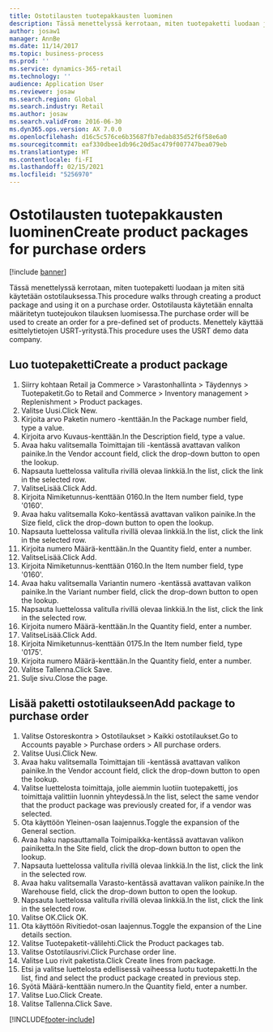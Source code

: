 ```yaml
---
title: Ostotilausten tuotepakkausten luominen
description: Tässä menettelyssä kerrotaan, miten tuotepaketti luodaan ja miten sitä käytetään ostotilauksessa.
author: josaw1
manager: AnnBe
ms.date: 11/14/2017
ms.topic: business-process
ms.prod: ''
ms.service: dynamics-365-retail
ms.technology: ''
audience: Application User
ms.reviewer: josaw
ms.search.region: Global
ms.search.industry: Retail
ms.author: josaw
ms.search.validFrom: 2016-06-30
ms.dyn365.ops.version: AX 7.0.0
ms.openlocfilehash: d16c5c576ce6b35687fb7edab835d52f6f58e6a0
ms.sourcegitcommit: eaf330dbee1db96c20d5ac479f007747bea079eb
ms.translationtype: HT
ms.contentlocale: fi-FI
ms.lasthandoff: 02/15/2021
ms.locfileid: "5256970"
---
```

# <a name="create-product-packages-for-purchase-orders"></a><span data-ttu-id="c37d5-103">Ostotilausten tuotepakkausten luominen</span><span class="sxs-lookup"><span data-stu-id="c37d5-103">Create product packages for purchase orders</span></span>

[!include [banner](../includes/banner.md)]

<span data-ttu-id="c37d5-104">Tässä menettelyssä kerrotaan, miten tuotepaketti luodaan ja miten sitä käytetään ostotilauksessa.</span><span class="sxs-lookup"><span data-stu-id="c37d5-104">This procedure walks through creating a product package and using it on a purchase order.</span></span> <span data-ttu-id="c37d5-105">Ostotilausta käytetään ennalta määritetyn tuotejoukon tilauksen luomisessa.</span><span class="sxs-lookup"><span data-stu-id="c37d5-105">The purchase order will be used to create an order for a pre-defined set of products.</span></span> <span data-ttu-id="c37d5-106">Menettely käyttää esittelytietojen USRT-yritystä.</span><span class="sxs-lookup"><span data-stu-id="c37d5-106">This procedure uses the USRT demo data company.</span></span>


## <a name="create-a-product-package"></a><span data-ttu-id="c37d5-107">Luo tuotepaketti</span><span class="sxs-lookup"><span data-stu-id="c37d5-107">Create a product package</span></span>
1. <span data-ttu-id="c37d5-108">Siirry kohtaan Retail ja Commerce > Varastonhallinta > Täydennys > Tuotepaketit.</span><span class="sxs-lookup"><span data-stu-id="c37d5-108">Go to Retail and Commerce > Inventory management > Replenishment > Product packages.</span></span>
2. <span data-ttu-id="c37d5-109">Valitse Uusi.</span><span class="sxs-lookup"><span data-stu-id="c37d5-109">Click New.</span></span>
3. <span data-ttu-id="c37d5-110">Kirjoita arvo Paketin numero -kenttään.</span><span class="sxs-lookup"><span data-stu-id="c37d5-110">In the Package number field, type a value.</span></span>
4. <span data-ttu-id="c37d5-111">Kirjoita arvo Kuvaus-kenttään.</span><span class="sxs-lookup"><span data-stu-id="c37d5-111">In the Description field, type a value.</span></span>
5. <span data-ttu-id="c37d5-112">Avaa haku valitsemalla Toimittajan tili -kentässä avattavan valikon painike.</span><span class="sxs-lookup"><span data-stu-id="c37d5-112">In the Vendor account field, click the drop-down button to open the lookup.</span></span>
6. <span data-ttu-id="c37d5-113">Napsauta luettelossa valitulla rivillä olevaa linkkiä.</span><span class="sxs-lookup"><span data-stu-id="c37d5-113">In the list, click the link in the selected row.</span></span>
7. <span data-ttu-id="c37d5-114">ValitseLisää.</span><span class="sxs-lookup"><span data-stu-id="c37d5-114">Click Add.</span></span>
8. <span data-ttu-id="c37d5-115">Kirjoita Nimiketunnus-kenttään 0160.</span><span class="sxs-lookup"><span data-stu-id="c37d5-115">In the Item number field, type '0160'.</span></span>
9. <span data-ttu-id="c37d5-116">Avaa haku valitsemalla Koko-kentässä avattavan valikon painike.</span><span class="sxs-lookup"><span data-stu-id="c37d5-116">In the Size field, click the drop-down button to open the lookup.</span></span>
10. <span data-ttu-id="c37d5-117">Napsauta luettelossa valitulla rivillä olevaa linkkiä.</span><span class="sxs-lookup"><span data-stu-id="c37d5-117">In the list, click the link in the selected row.</span></span>
11. <span data-ttu-id="c37d5-118">Kirjoita numero Määrä-kenttään.</span><span class="sxs-lookup"><span data-stu-id="c37d5-118">In the Quantity field, enter a number.</span></span>
12. <span data-ttu-id="c37d5-119">ValitseLisää.</span><span class="sxs-lookup"><span data-stu-id="c37d5-119">Click Add.</span></span>
13. <span data-ttu-id="c37d5-120">Kirjoita Nimiketunnus-kenttään 0160.</span><span class="sxs-lookup"><span data-stu-id="c37d5-120">In the Item number field, type '0160'.</span></span>
14. <span data-ttu-id="c37d5-121">Avaa haku valitsemalla Variantin numero -kentässä avattavan valikon painike.</span><span class="sxs-lookup"><span data-stu-id="c37d5-121">In the Variant number field, click the drop-down button to open the lookup.</span></span>
15. <span data-ttu-id="c37d5-122">Napsauta luettelossa valitulla rivillä olevaa linkkiä.</span><span class="sxs-lookup"><span data-stu-id="c37d5-122">In the list, click the link in the selected row.</span></span>
16. <span data-ttu-id="c37d5-123">Kirjoita numero Määrä-kenttään.</span><span class="sxs-lookup"><span data-stu-id="c37d5-123">In the Quantity field, enter a number.</span></span>
17. <span data-ttu-id="c37d5-124">ValitseLisää.</span><span class="sxs-lookup"><span data-stu-id="c37d5-124">Click Add.</span></span>
18. <span data-ttu-id="c37d5-125">Kirjoita Nimiketunnus-kenttään 0175.</span><span class="sxs-lookup"><span data-stu-id="c37d5-125">In the Item number field, type '0175'.</span></span>
19. <span data-ttu-id="c37d5-126">Kirjoita numero Määrä-kenttään.</span><span class="sxs-lookup"><span data-stu-id="c37d5-126">In the Quantity field, enter a number.</span></span>
20. <span data-ttu-id="c37d5-127">Valitse Tallenna.</span><span class="sxs-lookup"><span data-stu-id="c37d5-127">Click Save.</span></span>
21. <span data-ttu-id="c37d5-128">Sulje sivu.</span><span class="sxs-lookup"><span data-stu-id="c37d5-128">Close the page.</span></span>

## <a name="add-package-to-purchase-order"></a><span data-ttu-id="c37d5-129">Lisää paketti ostotilaukseen</span><span class="sxs-lookup"><span data-stu-id="c37d5-129">Add package to purchase order</span></span>
1. <span data-ttu-id="c37d5-130">Valitse Ostoreskontra > Ostotilaukset > Kaikki ostotilaukset.</span><span class="sxs-lookup"><span data-stu-id="c37d5-130">Go to Accounts payable > Purchase orders > All purchase orders.</span></span>
2. <span data-ttu-id="c37d5-131">Valitse Uusi.</span><span class="sxs-lookup"><span data-stu-id="c37d5-131">Click New.</span></span>
3. <span data-ttu-id="c37d5-132">Avaa haku valitsemalla Toimittajan tili -kentässä avattavan valikon painike.</span><span class="sxs-lookup"><span data-stu-id="c37d5-132">In the Vendor account field, click the drop-down button to open the lookup.</span></span>
4. <span data-ttu-id="c37d5-133">Valitse luettelosta toimittaja, jolle aiemmin luotiin tuotepaketti, jos toimittaja valittiin luonnin yhteydessä.</span><span class="sxs-lookup"><span data-stu-id="c37d5-133">In the list, select the same vendor that the product package was previously created for, if a vendor was selected.</span></span>
5. <span data-ttu-id="c37d5-134">Ota käyttöön Yleinen-osan laajennus.</span><span class="sxs-lookup"><span data-stu-id="c37d5-134">Toggle the expansion of the General section.</span></span>
6. <span data-ttu-id="c37d5-135">Avaa haku napsauttamalla Toimipaikka-kentässä avattavan valikon painiketta.</span><span class="sxs-lookup"><span data-stu-id="c37d5-135">In the Site field, click the drop-down button to open the lookup.</span></span>
7. <span data-ttu-id="c37d5-136">Napsauta luettelossa valitulla rivillä olevaa linkkiä.</span><span class="sxs-lookup"><span data-stu-id="c37d5-136">In the list, click the link in the selected row.</span></span>
8. <span data-ttu-id="c37d5-137">Avaa haku valitsemalla Varasto-kentässä avattavan valikon painike.</span><span class="sxs-lookup"><span data-stu-id="c37d5-137">In the Warehouse field, click the drop-down button to open the lookup.</span></span>
9. <span data-ttu-id="c37d5-138">Napsauta luettelossa valitulla rivillä olevaa linkkiä.</span><span class="sxs-lookup"><span data-stu-id="c37d5-138">In the list, click the link in the selected row.</span></span>
10. <span data-ttu-id="c37d5-139">Valitse OK.</span><span class="sxs-lookup"><span data-stu-id="c37d5-139">Click OK.</span></span>
11. <span data-ttu-id="c37d5-140">Ota käyttöön Rivitiedot-osan laajennus.</span><span class="sxs-lookup"><span data-stu-id="c37d5-140">Toggle the expansion of the Line details section.</span></span>
12. <span data-ttu-id="c37d5-141">Valitse Tuotepaketit-välilehti.</span><span class="sxs-lookup"><span data-stu-id="c37d5-141">Click the Product packages tab.</span></span>
13. <span data-ttu-id="c37d5-142">Valitse Ostotilausrivi.</span><span class="sxs-lookup"><span data-stu-id="c37d5-142">Click Purchase order line.</span></span>
14. <span data-ttu-id="c37d5-143">Valitse Luo rivit paketista.</span><span class="sxs-lookup"><span data-stu-id="c37d5-143">Click Create lines from package.</span></span>
15. <span data-ttu-id="c37d5-144">Etsi ja valitse luettelosta edellisessä vaiheessa luotu tuotepaketti.</span><span class="sxs-lookup"><span data-stu-id="c37d5-144">In the list, find and select the product package created in previous step.</span></span>
16. <span data-ttu-id="c37d5-145">Syötä Määrä-kenttään numero.</span><span class="sxs-lookup"><span data-stu-id="c37d5-145">In the Quantity field, enter a number.</span></span>
17. <span data-ttu-id="c37d5-146">Valitse Luo.</span><span class="sxs-lookup"><span data-stu-id="c37d5-146">Click Create.</span></span>
18. <span data-ttu-id="c37d5-147">Valitse Tallenna.</span><span class="sxs-lookup"><span data-stu-id="c37d5-147">Click Save.</span></span>



[!INCLUDE[footer-include](../../includes/footer-banner.md)]